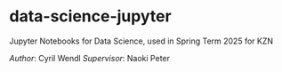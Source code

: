 # data-science-jupyter
Jupyter Notebooks for Data Science, used in Spring Term 2025 for KZN

*Author*: Cyril Wendl
*Supervisor*: Naoki Peter
